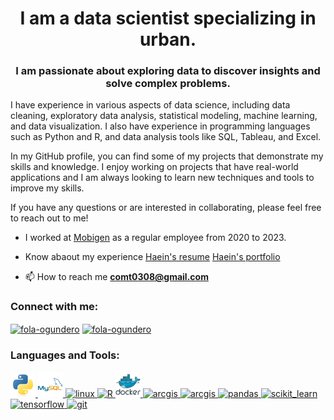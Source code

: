 <h1 align="center">I am a data scientist specializing in urban. </h1>
<h3 align="center">I am passionate about exploring data to discover insights and solve complex problems.</h3>

I have experience in various aspects of data science, including data cleaning, exploratory data analysis, statistical modeling, machine learning, and data visualization. I also have experience in programming languages such as Python and R, and data analysis tools like SQL, Tableau, and Excel.

In my GitHub profile, you can find some of my projects that demonstrate my skills and knowledge. I enjoy working on projects that have real-world applications and I am always looking to learn new techniques and tools to improve my skills.

If you have any questions or are interested in collaborating, please feel free to reach out to me!

- I worked at [Mobigen](http://www.mobigen.com/) as a regular employee from 2020 to 2023.

- Know abaout my experience [Haein's resume](https://1drv.ms/b/s!Aun3wLOUVjfKiYY3mkVFekXuBPDCpA?e=tnXbJ5) [Haein's portfolio](https://www.notion.so/2024-8dec296af9574f6895915ade5241abfc?pvs=4)

- 📫 How to reach me **comt0308@gmail.com**

<h3 align="left">Connect with me:</h3>
<p align="left">
<a href="https://www.linkedin.com/in/%ED%95%B4%EC%9D%B8-%EC%A1%B0-b9931025b/" target="blank"><img align="center" src="https://raw.githubusercontent.com/rahuldkjain/github-profile-readme-generator/master/src/images/icons/Social/linked-in-alt.svg" alt="fola-ogundero" height="30" width="40" /></a>
  <a href="https://www.instagram.com/haeinizm/" target="blank"><img align="center" src="https://upload.wikimedia.org/wikipedia/commons/9/95/Instagram_logo_2022.svg" alt="fola-ogundero" height="40" width="40" /></a> 
</p>

<h3 align="left">Languages and Tools:</h3>
<p align="left">
  <a href="https://www.python.org" target="_blank" rel="noreferrer"> <img src="https://raw.githubusercontent.com/devicons/devicon/master/icons/python/python-original.svg" alt="python" width="40" height="40"/> </a>
  <a href="https://www.mysql.com/" target="_blank" rel="noreferrer"> <img src="https://raw.githubusercontent.com/devicons/devicon/master/icons/mysql/mysql-original-wordmark.svg" alt="mysql" width="40" height="40"/> </a>
  <a href="https://www.linux.org/" target="_blank" rel="noreferrer"> <img src="https://upload.wikimedia.org/wikipedia/commons/thumb/3/35/Tux.svg/800px-Tux.svg.png" alt="linux" width="40" height="40"/> </a>
  <a href="https://www.r-project.org/"> <img src="https://marketplace-assets.digitalocean.com/logos/rstudio-20-04.svg" alt="R" width="40" height="40"/> </a> 
  <a href="https://www.docker.com/" target="_blank" rel="noreferrer"> <img src="https://raw.githubusercontent.com/devicons/devicon/master/icons/docker/docker-original-wordmark.svg" alt="docker" width="40" height="40"/> </a> 
  <a href="https://www.esri.com/en-us/home" target="_blank" rel="noreferrer"> <img src="https://upload.wikimedia.org/wikipedia/commons/thumb/d/df/ArcGIS_logo.png/800px-ArcGIS_logo.png" alt="arcgis" width="40" height="40"/> </a>
  <a href="https://qgis.org/ko/site/" target="_blank" rel="noreferrer"> <img src="https://qgis.org/en/_downloads/b738556101ca15d573f1a7e334e33407/qgis-logo.png" alt="arcgis" width="80" height="40"/> </a>
  <a href="https://pandas.pydata.org/" target="_blank" rel="noreferrer"> <img src="https://upload.wikimedia.org/wikipedia/commons/thumb/e/ed/Pandas_logo.svg/1200px-Pandas_logo.svg.png" alt="pandas" width="90" height="40"/> </a> 
  <a href="https://scikit-learn.org/" target="_blank" rel="noreferrer"> <img src="https://upload.wikimedia.org/wikipedia/commons/0/05/Scikit_learn_logo_small.svg" alt="scikit_learn" width="40" height="40"/> </a> 
  <a href="https://www.tensorflow.org" target="_blank" rel="noreferrer"> <img src="https://www.vectorlogo.zone/logos/tensorflow/tensorflow-icon.svg" alt="tensorflow" width="40" height="40"/> </a>
  <a href="https://git-scm.com/" target="_blank" rel="noreferrer"> <img src="https://git-scm.com/images/logos/downloads/Git-Icon-1788C.png" alt="git" width="40" height="40"/> </a>
</p>




